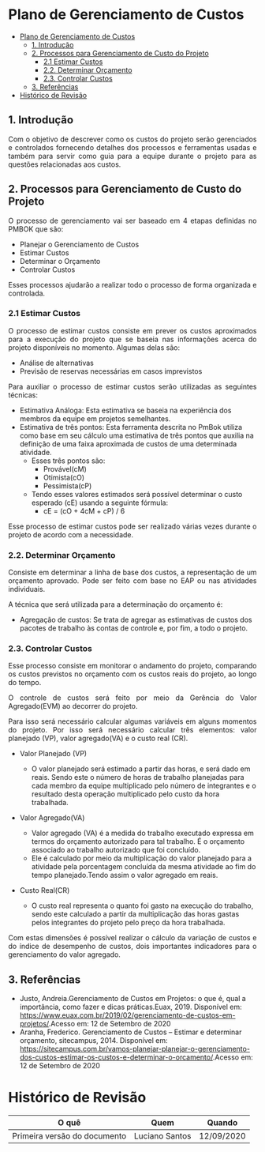 # Plano de Gerenciamento de Custos

- [Plano de Gerenciamento de Custos](#plano-de-gerenciamento-de-custos)
  - [1. Introdução](#1-introdução)
  - [2. Processos para Gerenciamento de Custo do Projeto](#2-processos-para-gerenciamento-de-custo-do-projeto)
    - [2.1 Estimar Custos](#21-estimar-custos)
    - [2.2. Determinar Orçamento](#22-determinar-orçamento)
    - [2.3. Controlar Custos](#23-controlar-custos)
  - [3. Referências](#3-referências)
- [Histórico de Revisão](#histórico-de-revisão)

## 1. Introdução

<p align="justify">Com o objetivo de descrever como os custos do projeto serão gerenciados e controlados fornecendo detalhes dos processos e ferramentas usadas e também para servir como guia para a equipe durante o projeto para as questões relacionadas aos custos.</p>

## 2. Processos para Gerenciamento de Custo do Projeto

<p align="justify">O processo de gerenciamento vai ser baseado em 4 etapas definidas no PMBOK que são:</p>

* Planejar o Gerenciamento de Custos
* Estimar Custos
* Determinar o Orçamento
* Controlar Custos

<p align="justify">Esses processos ajudarão a realizar todo o processo de forma organizada e controlada.</p>

### 2.1 Estimar Custos

<p align="justify">O processo de estimar custos consiste em prever os custos aproximados para a execução do projeto que se baseia nas informações acerca do projeto disponíveis no momento. Algumas delas são:</p>

* Análise de alternativas
* Previsão de reservas necessárias em casos imprevistos

<p align="justify">Para auxiliar o processo de estimar custos serão utilizadas as seguintes técnicas:</p>
 
* Estimativa Análoga: Esta estimativa se baseia na experiência dos membros da equipe em projetos semelhantes.
* Estimativa de três pontos: Esta ferramenta descrita no PmBok utiliza como base em seu cálculo uma estimativa de três pontos que auxilia na definição de uma faixa aproximada de custos de uma determinada atividade.
    * Esses três pontos são:
       * Provável(cM)
       * Otimista(cO)
       * Pessimista(cP)
    * Tendo esses valores estimados será possível determinar o custo esperado (cE) usando a seguinte fórmula:
        * cE = (cO + 4cM + cP) / 6

<p align="justify">Esse processo de estimar custos pode ser realizado várias vezes durante o projeto de acordo com a necessidade.</p>

### 2.2. Determinar Orçamento

<p align="justify">Consiste em determinar a linha de base dos custos, a representação de um orçamento aprovado. Pode ser feito com base no EAP ou nas atividades individuais.</p>

<p align="justify">A técnica que será utilizada para a determinação do orçamento é:</p>
    
* Agregação de custos:  Se trata de agregar as estimativas de custos dos pacotes de trabalho às contas de controle e, por fim, a todo o projeto.


### 2.3. Controlar Custos

<p align="justify">Esse processo consiste em monitorar o andamento do projeto, comparando os custos previstos no orçamento com os custos reais do projeto, ao longo do tempo.</p>

<p align="justify">O controle de custos será feito por meio da Gerência do Valor Agregado(EVM) ao decorrer do projeto.</p>

<p align="justify">Para isso será necessário calcular algumas variáveis em alguns momentos do projeto. Por isso será necessário calcular três elementos: valor planejado (VP), valor agregado(VA) e o custo real (CR).</p>

* Valor Planejado (VP)
    * O valor planejado será estimado a partir das horas, e será dado em reais. Sendo este o número de horas de trabalho planejadas para cada membro da equipe multiplicado pelo número de integrantes e o resultado desta operação multiplicado pelo custo da hora trabalhada.

* Valor Agregado(VA)
    * Valor agregado (VA) é a medida do trabalho executado expressa em termos do orçamento autorizado para tal trabalho. É o orçamento associado ao trabalho autorizado que foi concluído.
     * Ele é calculado por meio da multiplicação do valor planejado para a atividade pela porcentagem concluída da mesma atividade ao fim do tempo planejado.Tendo assim o valor agregado em reais.

* Custo Real(CR)
    * O custo real representa o quanto foi gasto na execução do trabalho, sendo este calculado a partir da multiplicação das horas gastas pelos integrantes do projeto pelo preço da hora trabalhada.

<p align="justify">Com estas dimensões é possível realizar o cálculo da variação de custos e do índice de desempenho de custos, dois importantes indicadores para o gerenciamento do valor agregado.</p>

## 3. Referências

* Justo, Andreia.Gerenciamento de Custos em Projetos: o que é, qual a importância, como fazer e dicas práticas.Euax, 2019. Disponível em: <https://www.euax.com.br/2019/02/gerenciamento-de-custos-em-projetos/>.Acesso em: 12 de Setembro de 2020
* Aranha, Frederico. Gerenciamento de Custos – Estimar e determinar orçamento, sitecampus, 2014. Disponível em: <https://sitecampus.com.br/vamos-planejar-planejar-o-gerenciamento-dos-custos-estimar-os-custos-e-determinar-o-orcamento/>.Acesso em: 12 de Setembro de 2020


# Histórico de Revisão


| O quê | Quem | Quando |
| -------- | -------- | -------- |
| Primeira versão do documento  | Luciano Santos | 12/09/2020 |

